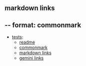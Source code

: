 ## markdown links
## -- format: commonmark



* [tests](sl:tests):
  * [readme](sd:tests:readme)
  * [commonmark](sd:tests:commonmark)
  * [markdown links](sd:tests:markdown-links)
  * [gemini links](sd:tests:gemini-2)

